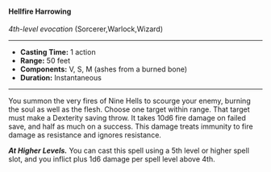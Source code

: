 #### Hellfire Harrowing
*4th-level evocation* (Sorcerer,Warlock,Wizard)
___
- **Casting Time:** 1 action
- **Range:** 50 feet
- **Components:** V, S, M (ashes from a burned bone)
- **Duration:** Instantaneous
---
You summon the very fires of Nine Hells to scourge your enemy, burning the soul as well as the flesh. Choose one target within range. That target must make a Dexterity saving throw. It takes 10d6 fire damage on failed save, and half as much on a success. This damage treats immunity to fire damage as resistance and ignores resistance.

***At Higher Levels.*** You can cast this spell using a 5th level or higher spell slot, and you inflict plus 1d6 damage per spell level above 4th.
